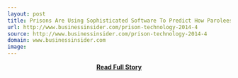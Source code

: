 ```yaml
---
layout: post
title: Prisons Are Using Sophisticated Software To Predict How Parolees Will Behave After Release
url: http://www.businessinsider.com/prison-technology-2014-4
source: http://www.businessinsider.com/prison-technology-2014-4
domain: www.businessinsider.com
image: 
---
```


<p></p>
<center><p><a href="http://www.businessinsider.com/prison-technology-2014-4" style='padding:25px; font-sze:18px; font-weight: bold;'>Read Full Story</a></p></center>
